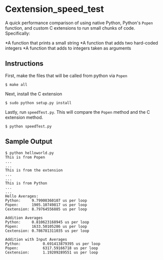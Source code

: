 Cextension_speed_test
=====================

A quick performance comparison of using native Python, Python's `Popen` function, and custom 
C extensions to run small chunks of code. Specifically:

*A function that prints a small string
*A function that adds two hard-coded integers
*A function that adds to integers taken as arguments

Instructions
----

First, make the files that will be called from python via `Popen`

```
$ make all
```

Next, install the C extension

```
$ sudo python setup.py install
```

Lastly, run `speedTest.py`. This will compare the `Popen` method and the C extension method.

```
$ python speedTest.py
```

Sample Output
----
```
$ python helloworld.py 
This is from Popen
...
...
This is from the extension
...
...
This is from Python
...
...
Hello Averages:
Python: 	9.79900360107 us per loop
Popen: 		1905.10749817 us per loop
Cextension:	8.79764556885 us per loop
 
Addition Averages
Python: 	0.810623168945 us per loop
Popen: 		1633.50105286 us per loop
Cextension:	0.786781311035 us per loop
 
Addition with Input Averages
Python:          0.691413879395 us per loop
Popen:           6317.59166718 us per loop
Cextension:      1.19209289551 us per loop

```
